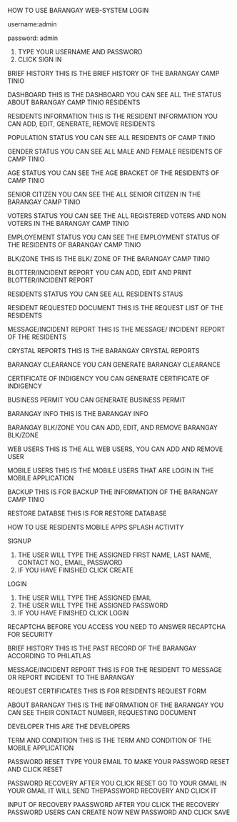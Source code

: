 
HOW TO USE BARANGAY WEB-SYSTEM
LOGIN 

username:admin

password: admin

1.	TYPE YOUR USERNAME AND PASSWORD
2.	CLICK SIGN IN
 
BRIEF HISTORY
THIS IS THE BRIEF HISTORY OF THE BARANGAY CAMP TINIO
 

DASHBOARD
THIS IS THE DASHBOARD YOU CAN SEE ALL THE STATUS ABOUT BARANGAY CAMP TINIO RESIDENTS
 
RESIDENTS INFORMATION
THIS IS THE RESIDENT INFORMATION YOU CAN ADD, EDIT, GENERATE, REMOVE RESIDENTS
 
POPULATION STATUS
YOU CAN SEE ALL RESIDENTS OF CAMP TINIO
 

GENDER STATUS
YOU CAN SEE ALL MALE AND FEMALE RESIDENTS OF CAMP TINIO
 
AGE STATUS
YOU CAN SEE THE AGE BRACKET OF THE RESIDENTS OF CAMP TINIO
 

SENIOR CITIZEN
YOU CAN SEE THE ALL SENIOR CITIZEN IN THE BARANGAY CAMP TINIO
 
VOTERS STATUS
YOU CAN SEE THE ALL REGISTERED VOTERS AND NON VOTERS IN THE BARANGAY CAMP TINIO
 
EMPLOYEMENT STATUS
YOU CAN SEE THE EMPLOYMENT STATUS OF THE RESIDENTS OF BARANGAY CAMP TINIO
 


BLK/ZONE
THIS IS THE BLK/ ZONE OF THE BARANGAY CAMP TINIO
 

BLOTTER/INCIDENT REPORT
YOU CAN ADD, EDIT AND PRINT BLOTTER/INCIDENT REPORT
 


RESIDENTS STATUS
YOU CAN SEE ALL RESIDENTS STAUS 
 
RESIDENT REQUESTED DOCUMENT
THIS IS THE REQUEST LIST OF THE RESIDENTS 

 
MESSAGE/INCIDENT REPORT
THIS IS THE MESSAGE/ INCIDENT REPORT OF THE RESIDENTS
 

CRYSTAL REPORTS
THIS IS THE BARANGAY CRYSTAL REPORTS
 

BARANGAY CLEARANCE
YOU CAN GENERATE BARANGAY CLEARANCE 
 
CERTIFICATE OF INDIGENCY
YOU CAN GENERATE CERTIFICATE OF INDIGENCY
 

BUSINESS PERMIT
YOU CAN GENERATE BUSINESS PERMIT
 
BARANGAY INFO
THIS IS THE BARANGAY INFO
 
BARANGAY BLK/ZONE
YOU CAN ADD, EDIT, AND REMOVE BARANGAY BLK/ZONE
 

WEB USERS
THIS IS THE ALL WEB USERS, YOU CAN ADD AND REMOVE USER
 

MOBILE USERS
THIS IS THE MOBILE USERS THAT ARE LOGIN IN THE MOBILE APPLICATION
 

BACKUP
THIS IS FOR BACKUP THE INFORMATION OF THE BARANGAY CAMP TINIO
 
RESTORE DATABSE
THIS IS FOR RESTORE DATABASE
 
 
 
HOW TO USE RESIDENTS MOBILE APPS
SPLASH ACTIVITY














	







SIGNUP
1.	THE USER WILL TYPE THE ASSIGNED FIRST NAME, LAST NAME, CONTACT NO., EMAIL, PASSWORD
2.	IF YOU HAVE FINISHED CLICK CREATE























LOGIN
1.	THE USER WILL TYPE THE ASSIGNED EMAIL
2.	THE USER WILL TYPE THE ASSIGNED PASSWORD
3.	IF YOU HAVE FINISHED CLICK LOGIN








	













RECAPTCHA
BEFORE YOU ACCESS YOU NEED TO ANSWER RECAPTCHA FOR SECURITY
























BRIEF HISTORY
THIS IS THE PAST RECORD OF THE BARANGAY ACCORDING TO PHILATLAS


















	




MESSAGE/INCIDENT REPORT
THIS IS FOR THE RESIDENT TO MESSAGE OR REPORT INCIDENT TO THE BARANGAY
 


REQUEST CERTIFICATES
THIS IS FOR RESIDENTS REQUEST FORM
 



ABOUT BARANGAY
THIS IS THE INFORMATION OF THE BARANGAY YOU CAN SEE THEIR CONTACT NUMBER, REQUESTING DOCUMENT
 


DEVELOPER 
THIS ARE THE DEVELOPERS
 


TERM AND CONDITION
THIS IS THE TERM AND CONDITION OF THE MOBILE APPLICATION
























PASSWORD RESET
TYPE YOUR EMAIL TO MAKE YOUR PASSWORD RESET AND CLICK RESET
 



PASSWORD RECOVERY
AFTER YOU CLICK RESET GO TO YOUR GMAIL IN YOUR GMAIL IT WILL SEND THEPASSWORD RECOVERY AND CLICK IT










INPUT OF RECOVERY PAASSWORD
AFTER YOU CLICK THE RECOVERY PASSWORD USERS CAN CREATE NOW NEW PASSWORD AND CLICK SAVE

 


